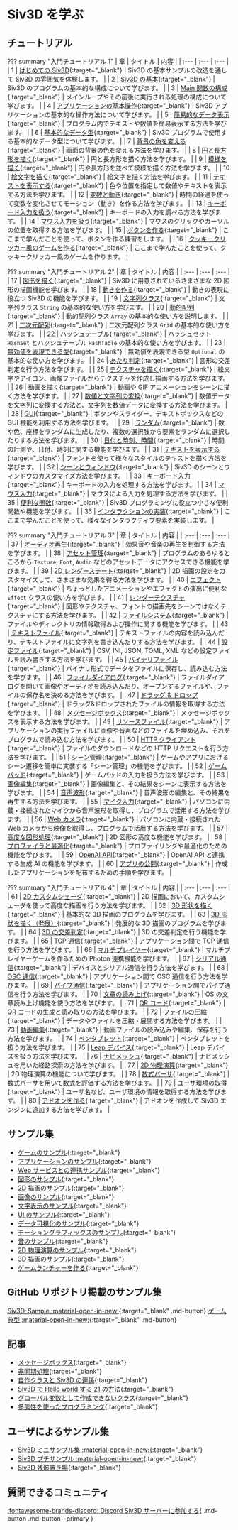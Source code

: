 # Siv3D を学ぶ

## チュートリアル

??? summary "入門チュートリアル 1"
	| 章 | タイトル | 内容 |
	| :--- | :--- | :--- |
	| 1 | [はじめての Siv3D](tutorial/hello.md){:target="_blank"} | Siv3D の基本サンプルの改造を通して Siv3D の雰囲気を体験します。 |
	| 2 | [Siv3D の基本](tutorial/basic.md){:target="_blank"} | Siv3D のプログラムの基本的な構成について学びます。 |
	| 3 | [Main 関数の構成](tutorial/mainloop.md){:target="_blank"} | メインループやその前後に実行される処理の構成について学びます。 |
	| 4 | [アプリケーションの基本操作](tutorial/app-basic.md){:target="_blank"} | Siv3D アプリケーションの基本的な操作方法について学びます。 |
	| 5 | [簡易的なデータ表示](tutorial/print.md){:target="_blank"} | プログラム内でテキストや数値を簡易表示する方法を学びます。 |
	| 6 | [基本的なデータ型](tutorial/basic-types.md){:target="_blank"} | Siv3D プログラムで使用する基本的なデータ型について学びます。 |
	| 7 | [背景の色を変える](tutorial/background.md){:target="_blank"} | 画面の背景の色を変える方法を学びます。 |
	| 8 | [円と長方形を描く](tutorial/circle-rect.md){:target="_blank"} | 円と長方形を描く方法を学びます。 |
	| 9 | [模様を描く](tutorial/pattern.md){:target="_blank"} | 円や長方形を並べて模様を描く方法を学びます。 |
	| 10 | [絵文字を描く](tutorial/emoji.md){:target="_blank"} | 絵文字を描く方法を学びます。 |
	| 11 | [テキストを表示する](tutorial/text.md){:target="_blank"} | 色や位置を指定して数値やテキストを表示する方法を学びます。 |
	| 12 | [変数と動き](tutorial/motion.md){:target="_blank"} | 時間の経過を使って変数を変化させてモーション（動き）を作る方法を学びます。 |
	| 13 | [キーボード入力を扱う](tutorial/keyboard.md){:target="_blank"} | キーボードの入力を調べる方法を学びます。 |
	| 14 | [マウス入力を扱う](tutorial/mouse.md){:target="_blank"} | マウスのクリックやカーソルの位置を取得する方法を学びます。 |
	| 15 | [ボタンを作る](tutorial/button.md){:target="_blank"} | ここまで学んだことを使って、ボタンを作る練習をします。 |
	| 16 | [クッキークリッカー風のゲームを作る](tutorial/cookie-clicker.md){:target="_blank"} | ここまで学んだことを使って、クッキークリッカー風のゲームを作ります。 |


??? summary "入門チュートリアル 2"
	| 章 | タイトル | 内容 |
	| :--- | :--- | :--- |
	| 17 | [図形を描く](tutorial2/shape.md){:target="_blank"} | Siv3D に用意されているさまざまな 2D 図形の描画機能を学びます。 |
	| 18 | [動きを作る](tutorial2/motion.md){:target="_blank"} | 動きの表現に役立つ Siv3D の機能を学びます。 |
	| 19 | [文字列クラス](tutorial2/string.md){:target="_blank"} | 文字列クラス `String` の基本的な使い方を学びます。 |
	| 20 | [動的配列](tutorial2/array.md){:target="_blank"} | 動的配列クラス `Array` の基本的な使い方を説明します。 |
	| 21 | [二次元配列](tutorial2/grid.md){:target="_blank"} | 二次元配列クラス `Grid` の基本的な使い方を学びます。 |
	| 22 | [ハッシュテーブル](tutorial2/hash-table.md){:target="_blank"} | ハッシュセット `HashSet` とハッシュテーブル `HashTable` の基本的な使い方を学びます。 |
	| 23 | [無効値を表現できる型](tutorial2/optional.md){:target="_blank"} | 無効値を表現できる型 `Optional` の基本的な使い方を学びます。 |
	| 24 | [あたり判定](tutorial2/2d-intersection.md){:target="_blank"} | 図形の交差判定を行う方法を学びます。 |
	| 25 | [テクスチャを描く](tutorial2/texture.md){:target="_blank"} | 絵文字やアイコン、画像ファイルからテクスチャを作成し描画する方法を学びます。 |
	| 26 | [動画を描く](tutorial2/video.md){:target="_blank"} | 動画や GIF アニメーションをシーンに描く方法を学びます。 |
	| 27 | [数値と文字列の変換](tutorial2/format.md){:target="_blank"} | 数値データを文字列に変換する方法と、文字列を数値データに変換する方法を学びます。 |
	| 28 | [GUI](tutorial2/gui.md){:target="_blank"} | ボタンやスライダー、テキストボックスなどの GUI 機能を利用する方法を学びます。 |
	| 29 | [ランダム](tutorial2/random.md){:target="_blank"} | 数や色、座標をランダムに生成したり、複数の選択肢から要素をランダムに選択したりする方法を学びます。 |
	| 30 | [日付と時刻、時間](tutorial2/time.md){:target="_blank"} | 時間の計測や、日付、時刻に関する機能を学びます。 |
	| 31 | [テキストを表示する](tutorial2/font.md){:target="_blank"} | フォントを使って様々なスタイルのテキストを描く方法を学びます。 |
	| 32 | [シーンとウィンドウ](tutorial2/scene.md){:target="_blank"} | Siv3D のシーンとウィンドウのカスタマイズ方法を学びます。 |
	| 33 | [キーボード入力](tutorial2/keyboard.md){:target="_blank"} | キーボードの入力を処理する方法を学びます。 |
	| 34 | [マウス入力](tutorial2/mouse.md){:target="_blank"} | マウスによる入力を処理する方法を学びます。 |
	| 35 | [便利な関数](tutorial2/utility.md){:target="_blank"} | Siv3D プログラミングに役立つ小さな便利関数や機能を学びます。 |
	| 36 | [インタラクションの実装](tutorial2/interaction.md){:target="_blank"} | ここまで学んだことを使って、様々なインタラクティブ要素を実装します。 |


??? summary "入門チュートリアル 3"
	| 章 | タイトル | 内容 |
	| :--- | :--- | :--- |
	| 37 | [オーディオ再生](tutorial3/audio.md){:target="_blank"} | 効果音や音楽の再生を制御する方法を学びます。 |
	| 38 | [アセット管理](tutorial3/asset.md){:target="_blank"} | プログラムのあらゆるところから `Texture`, `Font`, `Audio` などのアセットデータにアクセスできる機能を学びます。 |
	| 39 | [2D レンダーステート](tutorial3/2d-render-state.md){:target="_blank"} | 2D 描画の設定をカスタマイズして、さまざまな効果を得る方法を学びます。 |
	| 40 | [エフェクト](tutorial3/effect.md){:target="_blank"} | ちょっとしたアニメーションやエフェクトの演出に便利な `Effect` クラスの使い方を学びます。 |
	| 41 | [レンダーテクスチャ](tutorial3/render-texture.md){:target="_blank"} | 図形やテクスチャ、フォントの描画先をシーンではなくテクスチャにする方法を学びます。 |
	| 42 | [ファイルシステム](tutorial3/filesystem.md){:target="_blank"} | ファイルやディレクトリの情報取得および操作に関する機能を学びます。 |
	| 43 | [テキストファイル](tutorial3/text-file.md){:target="_blank"} | テキストファイルの内容を読み込んだり、テキストファイルに文字列を書き込んだりする方法を学びます。 |
	| 44 | [設定ファイル](tutorial3/config-file.md){:target="_blank"} | CSV, INI, JSON, TOML, XML などの設定ファイルを読み書きする方法を学びます。 |
	| 45 | [バイナリファイル](tutorial3/binary-file.md){:target="_blank"} | バイナリ形式でデータをファイルに保存し、読み込む方法を学びます。 |
	| 46 | [ファイルダイアログ](tutorial3/file-dialog.md){:target="_blank"} | ファイルダイアログを開いて画像やオーディオを読み込んだり、オープンするファイルや、ファイルの保存名を決める方法を学びます。 |
	| 47 | [ドラッグ & ドロップ](tutorial3/dragdrop.md){:target="_blank"} | ドラッグ&ドロップされたファイルの情報を取得する方法を学びます。 |
	| 48 | [メッセージボックス](tutorial3/messagebox.md){:target="_blank"} | メッセージボックスを表示する方法を学びます。 |
	| 49 | [リソースファイル](tutorial3/resource-file.md){:target="_blank"} | アプリケーションの実行ファイルに画像や音声などのファイルを埋め込み、それをプログラムで読み込む方法を学びます。 |
	| 50 | [HTTP クライアント](tutorial3/http-client.md){:target="_blank"} | ファイルのダウンロードなどの HTTP リクエストを行う方法を学びます。 |
	| 51 | [シーン管理](tutorial3/scene-manager.md){:target="_blank"} | ゲームやアプリにおけるシーン遷移を簡単に実装する「シーン管理」の機能を学びます。 |
	| 52 | [ゲームパッド](tutorial3/gamepad.md){:target="_blank"} | ゲームパッドの入力を扱う方法を学びます。 |
	| 53 | [画像編集](tutorial3/image.md){:target="_blank"} | 画像編集と、その結果をシーンに表示する方法を学びます。 |
	| 54 | [音声波形](tutorial3/wave.md){:target="_blank"} | 音声波形の編集と、その結果を再生する方法を学びます。 |
	| 55 | [マイク入力](tutorial3/microphone.md){:target="_blank"} | パソコンに内蔵・接続されたマイクから音声波形を取得し、プログラムで活用する方法を学びます。 |
	| 56 | [Web カメラ](tutorial3/webcam.md){:target="_blank"} | パソコンに内蔵・接続された Web カメラから映像を取得し、プログラムで活用する方法を学びます。 |
	| 57 | [高度な図形処理](tutorial3/geometry2d.md){:target="_blank"} | 2D 図形の高度な機能を学びます。 |
	| 58 | [プロファイラと最適化](tutorial3/profiler.md){:target="_blank"} | プロファイリングや最適化のための機能を学びます。 |
	| 59 | [OpenAI API](tutorial3/openai.md){:target="_blank"} | OpenAI API と連携する生成 AI の機能を学びます。 |
	| 60 | [アプリの公開](tutorial3/release.md){:target="_blank"} | 作成したアプリケーションを配布するための手順を学びます。 |


??? summary "入門チュートリアル 4"
	| 章 | タイトル | 内容 |
	| :--- | :--- | :--- |
	| 61 | [2D カスタムシェーダ](tutorial4/2d-shader.md){:target="_blank"} | 2D 描画において、カスタムシェーダを使って高度な描画を行う方法を学びます。 |
	| 62 | [3D 形状を描く](tutorial4/3d-shape.md){:target="_blank"} | 基本的な 3D 描画のプログラムを学びます。 |
	| 63 | [3D 形状を描く（発展）](tutorial4/3d-shape-advanced.md){:target="_blank"} | 発展的な 3D 描画のプログラムを学びます。 |
	| 64 | [3D の交差判定](tutorial4/3d-intersection.md){:target="_blank"} | 3D の交差判定を行う機能を学びます。 |
	| 65 | [TCP 通信](tutorial4/tcp.md){:target="_blank"} | アプリケーション間で TCP 通信を行う方法を学びます。 |
	| 66 | [マルチプレイヤー](tutorial4/multiplayer.md){:target="_blank"} | マルチプレイヤーゲームを作るための Photon 連携機能を学びます。 |
	| 67 | [シリアル通信](tutorial4/serial.md){:target="_blank"} | デバイスとシリアル通信を行う方法を学びます。 |
	| 68 | [OSC 通信](tutorial4/osc.md){:target="_blank"} | アプリケーション間で OSC 通信を行う方法を学びます。 |
	| 69 | [パイプ通信](tutorial4/pipe.md){:target="_blank"} | アプリケーション間でパイプ通信を行う方法を学びます。 |
	| 70 | [文章の読み上げ](tutorial4/text-to-speech.md){:target="_blank"} | OS の文章読み上げ機能を使う方法を学びます。 |
	| 71 | [QR コード](tutorial4/qr-code.md){:target="_blank"} | QR コードの生成と読み取りの方法を学びます。 |
	| 72 | [ファイルの圧縮](tutorial4/compression.md){:target="_blank"} | データやファイルを圧縮・展開する方法を学びます。 |
	| 73 | [動画編集](tutorial4/video-edit.md){:target="_blank"} | 動画ファイルの読み込みや編集、保存を行う方法を学びます。 |
	| 74 | [ペンタブレット](tutorial4/pentablet.md){:target="_blank"} | ペンタブレットを扱う方法を学びます。 |
	| 75 | [Leap デバイス](tutorial4/leap.md){:target="_blank"} | Leap デバイスを扱う方法を学びます。 |
	| 76 | [ナビメッシュ](tutorial4/navmesh.md){:target="_blank"} | ナビメッシュを用いた経路探索の方法を学びます。 |
	| 77 | [2D 物理演算](tutorial4/physics2d.md){:target="_blank"} | 2D 物理演算の機能について学びます。 |
	| 78 | [数式パーサ](tutorial4/math-parser.md){:target="_blank"} | 数式パーサを用いて数式を評価する方法を学びます。 |
	| 79 | [ユーザ環境の取得](tutorial4/user.md){:target="_blank"} | ユーザ名など、ユーザ環境の情報を取得する方法を学びます。 |
	| 80 | [アドオンを作る](tutorial4/addon.md){:target="_blank"} | アドオンを作成して Siv3D エンジンに追加する方法を学びます。 |


## サンプル集
- [ゲームのサンプル](samples/games.md){:target="_blank"}
- [アプリケーションのサンプル](samples/apps.md){:target="_blank"}
- [Web サービスとの連携サンプル](samples/web.md){:target="_blank"}
- [図形のサンプル](samples/shapes.md){:target="_blank"}
- [2D 描画のサンプル](samples/2d.md){:target="_blank"}
- [画像のサンプル](samples/image.md){:target="_blank"}
- [文字表示のサンプル](samples/text.md){:target="_blank"}
- [UI のサンプル](samples/ui.md){:target="_blank"}
- [データ可視化のサンプル](samples/visualize.md){:target="_blank"}
- [モーショングラフィックスのサンプル](samples/motion-graphics.md){:target="_blank"}
- [音のサンプル](samples/sound.md){:target="_blank"}
- [2D 物理演算のサンプル](samples/physics2d.md){:target="_blank"}
- [3D 描画のサンプル](samples/3d.md){:target="_blank"}
- [ゲームランチャーを作る](samples/gamelauncher.md){:target="_blank"}

## GitHub リポジトリ掲載のサンプル集

[Siv3D-Sample :material-open-in-new:](https://github.com/Siv3D/Siv3D-Samples){:target="_blank" .md-button} [ゲーム典型 :material-open-in-new:](https://github.com/Reputeless/games){:target="_blank" .md-button} 

## 記事
- [メッセージボックス](reference/messagebox.md){:target="_blank"}
- [非同期処理](reference/async.md){:target="_blank"}
- [自作クラスと Siv3D の連係](reference/adapter.md){:target="_blank"}
- [Siv3D で Hello world する 21 の方法](reference/helloworld.md){:target="_blank"}
- [グローバル変数として作成できないクラス](reference/avoid-global-variable.md){:target="_blank"}
- [多態性を使ったプログラミング](reference/polymorphism.md){:target="_blank"}

## ユーザによるサンプル集
- [Siv3D ミニサンプル集 :material-open-in-new:](https://scrapbox.io/voidproc-siv3d-examples/.md){:target="_blank"}
- [Siv3D プチサンプル :material-open-in-new:](https://scrapbox.io/Siv3D-small-sample/.md){:target="_blank"}
- [Siv3D 残骸置き場](https://scrapbox.io/raclamusi-siv3d-zangai/){:target="_blank"}

## 質問できるコミュニティ
[:fontawesome-brands-discord: Discord Siv3D サーバーに参加する](https://discord.gg/mzevvsY){ .md-button .md-button--primary }
